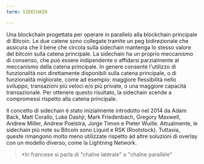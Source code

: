 ```yaml
---
term: SIDECHAIN

---
```

Una blockchain progettata per operare in parallelo alla blockchain principale di Bitcoin. Le due catene sono collegate tramite un peg bidirezionale che assicura che il bene che circola sulla sidechain mantenga lo stesso valore del bitcoin sulla catena principale. La sidechain ha un proprio meccanismo di consenso, che può essere indipendente o affidarsi parzialmente al meccanismo della catena principale. In genere consente l'utilizzo di funzionalità non direttamente disponibili sulla catena principale, o di funzionalità migliorate, come ad esempio: maggiore flessibilità nello sviluppo, transazioni più veloci e/o più private, o una maggiore capacità transazionale. Per ottenere questo risultato, la sidechain scende a compromessi rispetto alla catena principale.

Il concetto di sidechain è stato inizialmente introdotto nel 2014 da Adam Back, Matt Corallo, Luke Dashjr, Mark Friedenbach, Gregory Maxwell, Andrew Miller, Andrew Poelstra, Jorge Timon e Pieter Wuille. Attualmente, le sidechain più note su Bitcoin sono Liquid e RSK (Rootstock). Tuttavia, queste rimangono molto meno utilizzate rispetto ad altre soluzioni di overlay con un modello diverso, come la Lightning Network.

> *In francese si parla di "chaîne latérale" o "chaîne parallèle"